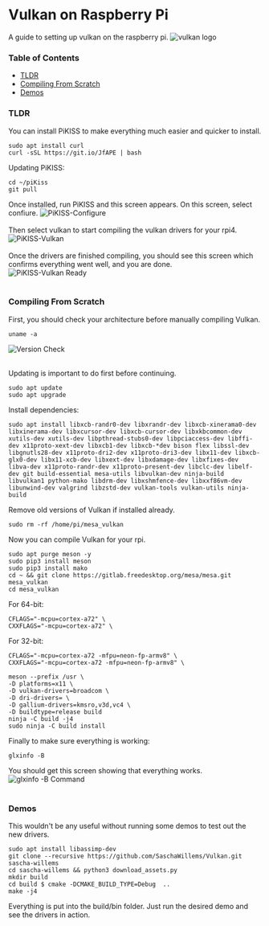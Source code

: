 # Vulkan on Raspberry Pi
A guide to setting up vulkan on the raspberry pi.
![vulkan logo](https://raw.githubusercontent.com/TwilightHacker/vulkan_on_rpi/main/Vulkan%20Logo.jpg)

### Table of Contents
- [TLDR](#tldr)
- [Compiling From Scratch](#compiling-from-scratch)
- [Demos](#demos)

### TLDR
You can install PiKISS to make everything much easier and quicker to install.
```
sudo apt install curl
curl -sSL https://git.io/JfAPE | bash
```

Updating PiKISS:
```
cd ~/piKiss
git pull
```
Once installed, run PiKISS and this screen appears. On this screen, select confiure.
![PiKISS-Configure](https://github.com/TwilightHacker/vulkan_on_rpi/blob/main/PiKISS%20Screenshots/PiKISS-configure.jpg?raw=true)<br /><br />
Then select vulkan to start compiling the vulkan drivers for your rpi4.
![PiKISS-Vulkan](https://github.com/TwilightHacker/vulkan_on_rpi/blob/main/PiKISS%20Screenshots/PiKISS-vulkan.jpg?raw=true)<br /><br />
Once the drivers are finished compiling, you should see this screen which confirms everything went well, and you are done.<br />
![PiKISS-Vulkan Ready](https://github.com/TwilightHacker/vulkan_on_rpi/blob/main/PiKISS%20Screenshots/PiKISS-vulkan-ready.jpg?raw=true)<br /><br />

### Compiling From Scratch
First, you should check your architecture before manually compiling Vulkan.
```
uname -a 
```
![Version Check](https://github.com/TwilightHacker/vulkan_on_rpi/blob/main/Manual%20Compile%20Screenshots/Version32_64.jpg?raw=true)<br /><br />

Updating is important to do first before continuing.
```
sudo apt update
sudo apt upgrade
``` 

Install dependencies:
```
sudo apt install libxcb-randr0-dev libxrandr-dev libxcb-xinerama0-dev libxinerama-dev libxcursor-dev libxcb-cursor-dev libxkbcommon-dev xutils-dev xutils-dev libpthread-stubs0-dev libpciaccess-dev libffi-dev x11proto-xext-dev libxcb1-dev libxcb-*dev bison flex libssl-dev libgnutls28-dev x11proto-dri2-dev x11proto-dri3-dev libx11-dev libxcb-glx0-dev libx11-xcb-dev libxext-dev libxdamage-dev libxfixes-dev libva-dev x11proto-randr-dev x11proto-present-dev libclc-dev libelf-dev git build-essential mesa-utils libvulkan-dev ninja-build libvulkan1 python-mako libdrm-dev libxshmfence-dev libxxf86vm-dev libunwind-dev valgrind libzstd-dev vulkan-tools vulkan-utils ninja-build
```

Remove old versions of Vulkan if installed already.
```
sudo rm -rf /home/pi/mesa_vulkan
```
Now you can compile Vulkan for your rpi.
```
sudo apt purge meson -y
sudo pip3 install meson
sudo pip3 install mako
cd ~ && git clone https://gitlab.freedesktop.org/mesa/mesa.git mesa_vulkan
cd mesa_vulkan
```
For 64-bit:
```
CFLAGS="-mcpu=cortex-a72" \
CXXFLAGS="-mcpu=cortex-a72" \
```
For 32-bit:
```
CFLAGS="-mcpu=cortex-a72 -mfpu=neon-fp-armv8" \
CXXFLAGS="-mcpu=cortex-a72 -mfpu=neon-fp-armv8" \
```
```
meson --prefix /usr \
-D platforms=x11 \
-D vulkan-drivers=broadcom \
-D dri-drivers= \
-D gallium-drivers=kmsro,v3d,vc4 \
-D buildtype=release build
ninja -C build -j4
sudo ninja -C build install
```
Finally to make sure everything is working:
```
glxinfo -B
```
You should get this screen showing that everything works.
![glxinfo -B Command](https://github.com/TwilightHacker/vulkan_on_rpi/blob/main/Manual%20Compile%20Screenshots/glxinfo.jpg?raw=true)<br/><br/>
### Demos
This wouldn't be any useful without running some demos to test out the new drivers.
```
sudo apt install libassimp-dev
git clone --recursive https://github.com/SaschaWillems/Vulkan.git  sascha-willems 
cd sascha-willems && python3 download_assets.py
mkdir build
cd build $ cmake -DCMAKE_BUILD_TYPE=Debug  .. 
make -j4
```
Everything is put into the build/bin folder. Just run the desired demo and see the drivers in action. 
